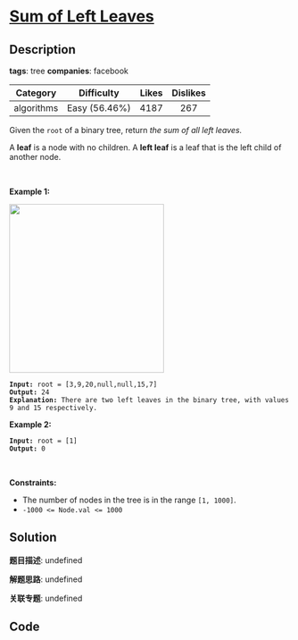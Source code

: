# [Sum of Left Leaves](https://leetcode.com/problems/sum-of-left-leaves/description/)

## Description

**tags**: tree
**companies**: facebook

| Category | Difficulty | Likes | Dislikes |
| :------: | :--------: | :---: | :------: |
| algorithms | Easy (56.46%) | 4187 | 267 |

<p>Given the <code>root</code> of a binary tree, return <em>the sum of all left leaves.</em></p>

<p>A <strong>leaf</strong> is a node with no children. A <strong>left leaf</strong> is a leaf that is the left child of another node.</p>

<p>&nbsp;</p>
<p><strong class="example">Example 1:</strong></p>
<img alt="" src="https://assets.leetcode.com/uploads/2021/04/08/leftsum-tree.jpg" style="width: 277px; height: 302px;" />
<pre><code><strong>Input:</strong> root = [3,9,20,null,null,15,7]
<strong>Output:</strong> 24
<strong>Explanation:</strong> There are two left leaves in the binary tree, with values 9 and 15 respectively.</code></pre>

<p><strong class="example">Example 2:</strong></p>

<pre><code><strong>Input:</strong> root = [1]
<strong>Output:</strong> 0</code></pre>

<p>&nbsp;</p>
<p><strong>Constraints:</strong></p>

<ul>
	<li>The number of nodes in the tree is in the range <code>[1, 1000]</code>.</li>
	<li><code>-1000 &lt;= Node.val &lt;= 1000</code></li>
</ul>



## Solution

**题目描述**: undefined

**解题思路**: undefined

**关联专题**: undefined

## Code
